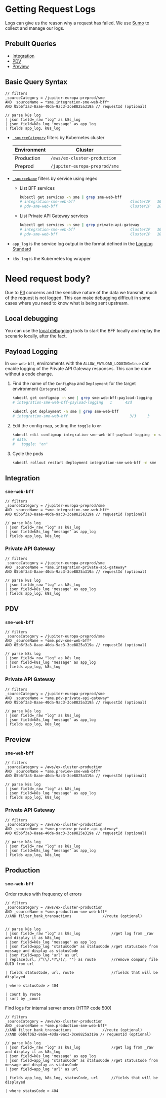 # Getting Request Logs

Logs can give us the reason why a request has failed. We use [Sumo](https://myobconfluence.atlassian.net/wiki/spaces/OBSERVE/pages/855837228/Getting+started+with+Sumo+Logic) to collect and manage our logs.

## Prebuilt Queries

* [Integration](#Integration)
* [PDV](#PDV)
* [Preview](#Preview)

## Basic Query Syntax

```
// filters
_sourceCategory = /jupiter-europa-preprod/sme
AND _sourceName = *sme.integration-sme-web-bff*
AND 05b6f3a3-8aae-40da-9ac3-3ce8825a319a // requestId (optional)

// parse k8s log
| json field=_raw "log" as k8s_log
| json field=k8s_log "message" as app_log
| fields app_log, k8s_log
```

* [`_sourceCategory`](https://help.sumologic.com/05Search/Get-Started-with-Search/Search-Basics/Built-in-Metadata) filters by Kubernetes cluster

    | Environment | Cluster |
    | --- | --- |
    | Production | `/aws/ex-cluster-production` |
    | Preprod | `/jupiter-europa-preprod/sme` |
* [`_sourceName`](https://help.sumologic.com/05Search/Get-Started-with-Search/Search-Basics/Built-in-Metadata) filters by service using regex
    * List BFF services

        ```sh
        kubectl get services -n sme | grep sme-web-bff
        # integration-sme-web-bff                         ClusterIP   10.98.190.70     <none>        80/TCP           325d
        # pdv-sme-web-bff                                 ClusterIP   10.99.25.190     <none>        80/TCP           189d
        ```
    * List Private API Gateway services

        ```sh
        kubectl get services -n sme | grep private-api-gateway
        # integration-sme-web-bff                         ClusterIP   10.98.190.70     <none>        80/TCP           325d
        # pdv-sme-web-bff                                 ClusterIP   10.99.25.190     <none>        80/TCP           189d
        ```
* `app_log` is the service log output in the format defined in the [Logging Standard](https://myobconfluence.atlassian.net/wiki/spaces/LOG/pages/209584219/Logging+Standard+v2)
* `k8s_log` is the Kubernetes log wrapper

# Need request body?

Due to [PII](https://www.oaic.gov.au/privacy/guidance-and-advice/what-is-personal-information/) concerns and the sensitive nature of the data we transmit, much of the request is not logged. This can make debugging difficult in some cases where you need to know what is being sent upstream.

## Local debugging

You can use the [local debugging](local-debugging.md) tools to start the BFF locally and replay the scenario locally, after the fact.

## Payload Logging

In `sme-web-bff`, environments with the `ALLOW_PAYLOAD_LOGGING=true` can enable logging of the Private API Gateway responses. This can be done without a code change.

1. Find the name of the `ConfigMap` and `Deployment` for the target environment (`integration`)

    ```sh
    kubectl get configmap -n sme | grep sme-web-bff-payload-logging
    # integration-sme-web-bff-payload-logging   1      42d
    ```

    ```sh
    kubectl get deployment -n sme | grep sme-web-bff
    # integration-sme-web-bff                            3/3     3            3           155d
    ```
1. Edit the config map, setting the `toggle` to `on`

    ```sh
    kubectl edit configmap integration-sme-web-bff-payload-logging -n sme
    # data:
    #   toggle: "on"
    ```
1. Cycle the pods

    ```sh
    kubectl rollout restart deployment integration-sme-web-bff -n sme
    ```

## Integration

### `sme-web-bff`

```
// filters
_sourceCategory = /jupiter-europa-preprod/sme
AND _sourceName = *sme.integration-sme-web-bff*
AND 05b6f3a3-8aae-40da-9ac3-3ce8825a319a // requestId (optional)

// parse k8s log
| json field=_raw "log" as k8s_log
| json field=k8s_log "message" as app_log
| fields app_log, k8s_log
```

### Private API Gateway

```
// filters
_sourceCategory = /jupiter-europa-preprod/sme
AND _sourceName = *sme.integration-private-api-gateway*
AND 05b6f3a3-8aae-40da-9ac3-3ce8825a319a // requestId (optional)

// parse k8s log
| json field=_raw "log" as k8s_log
| json field=k8s_log "message" as app_log
| fields app_log, k8s_log
```

## PDV

### `sme-web-bff`

```
// filters
_sourceCategory = /jupiter-europa-preprod/sme
AND _sourceName = *sme.pdv-sme-web-bff*
AND 05b6f3a3-8aae-40da-9ac3-3ce8825a319a // requestId (optional)

// parse k8s log
| json field=_raw "log" as k8s_log
| json field=k8s_log "message" as app_log
| fields app_log, k8s_log
```

### Private API Gateway

```
// filters
_sourceCategory = /jupiter-europa-preprod/sme
AND _sourceName = *sme.pdv-private-api-gateway*
AND 05b6f3a3-8aae-40da-9ac3-3ce8825a319a // requestId (optional)

// parse k8s log
| json field=_raw "log" as k8s_log
| json field=k8s_log "message" as app_log
| fields app_log, k8s_log
```

## Preview

### `sme-web-bff`

```
// filters
_sourceCategory = /aws/ex-cluster-production
AND _sourceName = *sme.preview-sme-web-bff*
AND 05b6f3a3-8aae-40da-9ac3-3ce8825a319a // requestId (optional)

// parse k8s log
| json field=_raw "log" as k8s_log
| json field=k8s_log "message" as app_log
| fields app_log, k8s_log
```

### Private API Gateway

```
// filters
_sourceCategory = /aws/ex-cluster-production
AND _sourceName = *sme.preview-private-api-gateway*
AND 05b6f3a3-8aae-40da-9ac3-3ce8825a319a // requestId (optional)

// parse k8s log
| json field=_raw "log" as k8s_log
| json field=k8s_log "message" as app_log
| fields app_log, k8s_log
```

## Production

### `sme-web-bff`
Order routes with frequency of errors
```
// filters
_sourceCategory = /aws/ex-cluster-production
AND _sourceName = *sme.production-sme-web-bff*
//AND filter_bank_transactions              //route (optional)


// parse k8s log
| json field=_raw "log" as k8s_log              //get log from _raw and display it as k8s_log
| json field=k8s_log "message" as app_log
| json field=app_log "statusCode" as statusCode //get statusCode from message and display as statusCode
| json field=app_log "url" as url
| replace(url, /^(\/.*?\/)/, "") as route       //remove company file GUID from url

| fields statusCode, url, route                 //fields that will be displayed

| where statusCode > 404                       

| count by route               
| sort by _count
```

Find logs for internal server errors (HTTP code 500)
```
// filters
_sourceCategory = /aws/ex-cluster-production
AND _sourceName = *sme.production-sme-web-bff*
//AND filter_bank_transactions              //route (optional)
//AND 05b6f3a3-8aae-40da-9ac3-3ce8825a319a // requestId (optional)

// parse k8s log
| json field=_raw "log" as k8s_log              //get log from _raw and display it as k8s_log
| json field=k8s_log "message" as app_log
| json field=app_log "statusCode" as statusCode //get statusCode from message and display as statusCode
| json field=app_log "url" as url

| fields app_log, k8s_log, statusCode, url      //fields that will be displayed

| where statusCode > 404
```


